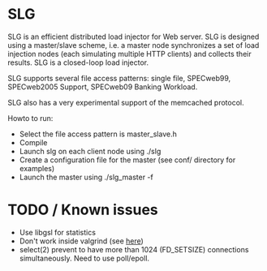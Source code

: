 SLG
===

SLG is an efficient distributed load injector for Web server. SLG is designed using a master/slave scheme, i.e. a master node  synchronizes a set of load injection nodes (each simulating multiple HTTP clients) and collects their results. SLG is a closed-loop load injector. 

SLG supports several file access patterns: single file, SPECweb99, SPECweb2005 Support, SPECweb09 Banking Workload.

SLG also has a very experimental support of the memcached protocol.

Howto to run:
 * Select the file access pattern is master_slave.h
 * Compile
 * Launch slg on each client node using ./slg <port>
 * Create a configuration file for the master (see conf/ directory for examples)
 * Launch the master using ./slg_master -f <configuration file>

TODO / Known issues
===================

* Use libgsl for statistics
* Don't work inside valgrind (see [here](http://stackoverflow.com/questions/8663148/valgrind-stalls-in-multithreaded-socket-program))
* select(2) prevent to have more than 1024 (FD_SETSIZE) connections simultaneously. Need to use poll/epoll.


